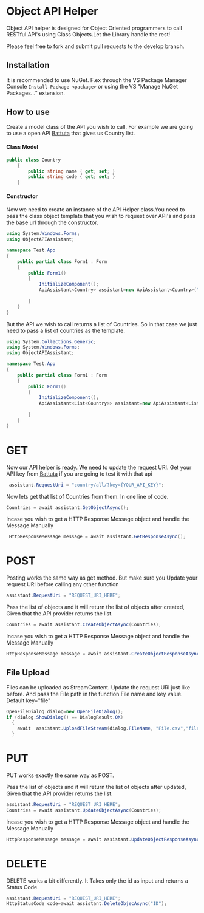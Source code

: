 Object API Helper
================

Object API helper is designed for Object Oriented programmers to call RESTful API's using Class Objects.Let the Library handle the rest! 

Please feel free to fork and submit pull requests to the develop branch.






## Installation

It is recommended to use NuGet. F.ex through the VS Package Manager Console `Install-Package <package>` or using the VS "Manage NuGet Packages..." extension. 


## How to use

Create a model class of the API you wish to call. For example we are going to use a open API [Battuta](https://battuta.medunes.net/) that gives us Country list.

#### Class Model

```c#
public class Country
    {
        public string name { get; set; }
        public string code { get; set; }
    }
```
#### Constructor

Now we need to create an instance of the API Helper class.You need to pass the class object template that you wish to request over API's and pass the base url through the constructor.

```c#
using System.Windows.Forms;
using ObjectAPIAssistant;

namespace Test.App
{
    public partial class Form1 : Form
    {
        public Form1()
        {
            InitializeComponent();
            ApiAssistant<Country> assistant=new ApiAssistant<Country>("http://battuta.medunes.net/api/");
             
        }
    }
}
```

But the API we wish to call returns a list of Countries. So in that case we just need to pass a list of countries as the template.

```c#
using System.Collections.Generic;
using System.Windows.Forms;
using ObjectAPIAssistant;

namespace Test.App
{
    public partial class Form1 : Form
    {
        public Form1()
        {
            InitializeComponent();
            ApiAssistant<List<Country>> assistant=new ApiAssistant<List<Country>>("http://battuta.medunes.net/api/");
             
        }
    }
}
```

# GET

Now our API helper is ready. We need to update the request URI. Get your API key from [Battuta](https://battuta.medunes.net/) if you are going to test it with that api

```c#
 assistant.RequestUri = "country/all/?key={YOUR_API_KEY}";
```
Now lets get that list of Countries from them. In one line of code.

```c#
Countries = await assistant.GetObjectAsync();
```

Incase you wish to get a HTTP Response Message object and handle the Message Manually


```c#
 HttpResponseMessage message = await assistant.GetResponseAsync();
```

# POST

Posting works the same way as get method. But make sure you Update your request URI before calling any other function

```c#
assistant.RequestUri = "REQUEST_URI_HERE";
```

Pass the list of objects and it will return the list of objects after created, Given that the API provider returns the list.
```c#
Countries = await assistant.CreateObjectAsync(Countries);
```

Incase you wish to get a HTTP Response Message object and handle the Message Manually


```c#
HttpResponseMessage message = await assistant.CreateObjectResponseAsync(Countries);
```
## File Upload

Files can be uploaded as StreamContent. Update the request URI just like before. And pass the File path in the function.File name and key value. Default key="file"

```c#
OpenFileDialog dialog=new OpenFileDialog();
if (dialog.ShowDialog() == DialogResult.OK)
  {
    await  assistant.UploadFileStream(dialog.FileName, "File.csv","file");
  }

```



# PUT

PUT works exactly the same way as POST.

Pass the list of objects and it will return the list of objects after updated, Given that the API provider returns the list.
```c#
assistant.RequestUri = "REQUEST_URI_HERE";
Countries = await assistant.UpdateObjectAsync(Countries);
```

Incase you wish to get a HTTP Response Message object and handle the Message Manually
```c#
HttpResponseMessage message = await assistant.UpdateObjectResponseAsync(Countries);
```

# DELETE

DELETE works a bit differently. It Takes only the id as input and returns a Status Code.

```c#
assistant.RequestUri = "REQUEST_URI_HERE";
HttpStatusCode code=await assistant.DeleteObjecAsync("ID");
```
